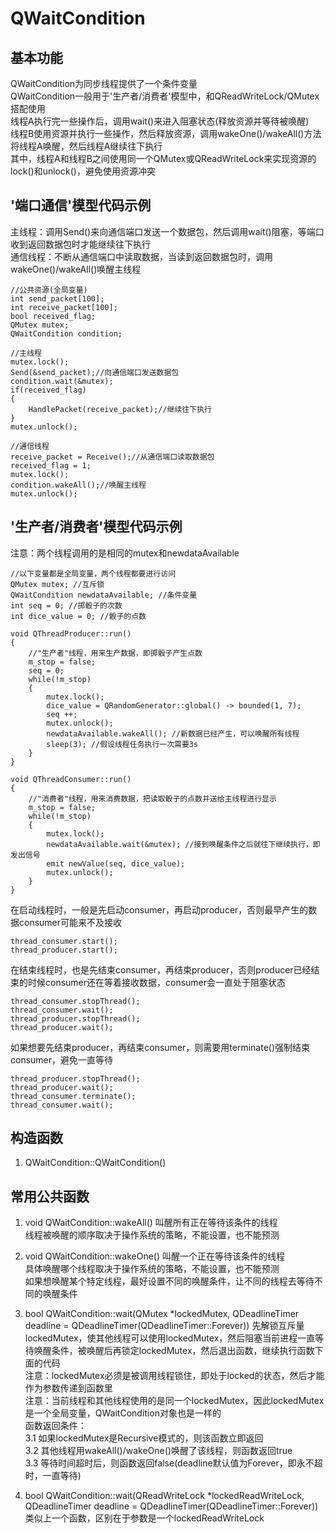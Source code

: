 # QWaitCondition

## 基本功能
QWaitCondition为同步线程提供了一个条件变量  
QWaitCondition一般用于'生产者/消费者'模型中，和QReadWriteLock/QMutex搭配使用  
线程A执行完一些操作后，调用wait()来进入阻塞状态(释放资源并等待被唤醒)  
线程B使用资源并执行一些操作，然后释放资源，调用wakeOne()/wakeAll()方法将线程A唤醒，然后线程A继续往下执行  
其中，线程A和线程B之间使用同一个QMutex或QReadWriteLock来实现资源的lock()和unlock()，避免使用资源冲突  


## '端口通信'模型代码示例
主线程：调用Send()来向通信端口发送一个数据包，然后调用wait()阻塞，等端口收到返回数据包时才能继续往下执行  
通信线程：不断从通信端口中读取数据，当读到返回数据包时，调用wakeOne()/wakeAll()唤醒主线程
```
//公共资源(全局变量)
int send_packet[100];
int receive_packet[100];
bool received_flag;
QMutex mutex;
QWaitCondition condition;

//主线程
mutex.lock();
Send(&send_packet);//向通信端口发送数据包
condition.wait(&mutex);
if(received_flag)
{
    HandlePacket(receive_packet);//继续往下执行
}
mutex.unlock();

//通信线程
receive_packet = Receive();//从通信端口读取数据包
received_flag = 1;
mutex.lock();
condition.wakeAll();//唤醒主线程
mutex.unlock();
```


## '生产者/消费者'模型代码示例
注意：两个线程调用的是相同的mutex和newdataAvailable  
```
//以下变量都是全局变量，两个线程都要进行访问
QMutex mutex; //互斥锁
QWaitCondition newdataAvailable; //条件变量
int seq = 0; //掷骰子的次数
int dice_value = 0; //骰子的点数

void QThreadProducer::run()
{
	//"生产者"线程，用来生产数据，即掷骰子产生点数
    m_stop = false;
    seq = 0;
    while(!m_stop)
    {
        mutex.lock();
        dice_value = QRandomGenerator::global() -> bounded(1, 7);
        seq ++;
        mutex.unlock();
        newdataAvailable.wakeAll(); //新数据已经产生，可以唤醒所有线程
        sleep(3); //假设线程任务执行一次需要3s
    }
}

void QThreadConsumer::run()
{
	//"消费者"线程，用来消费数据，把读取骰子的点数并送给主线程进行显示
    m_stop = false;
    while(!m_stop)
    {
        mutex.lock();
        newdataAvailable.wait(&mutex); //接到唤醒条件之后就往下继续执行，即发出信号
        emit newValue(seq, dice_value);
        mutex.unlock();
    }
}
```
在启动线程时，一般是先启动consumer，再启动producer，否则最早产生的数据consumer可能来不及接收  
```
thread_consumer.start();
thread_producer.start();
```
在结束线程时，也是先结束consumer，再结束producer，否则producer已经结束的时候consumer还在等着接收数据，consumer会一直处于阻塞状态  
```
thread_consumer.stopThread();
thread_consumer.wait();
thread_producer.stopThread();
thread_producer.wait();
```
如果想要先结束producer，再结束consumer，则需要用terminate()强制结束consumer，避免一直等待  
```
thread_producer.stopThread();
thread_producer.wait();
thread_consumer.terminate();
thread_consumer.wait();
```


## 构造函数
1. QWaitCondition::QWaitCondition()


## 常用公共函数
1. void QWaitCondition::wakeAll()
叫醒所有正在等待该条件的线程  
线程被唤醒的顺序取决于操作系统的策略，不能设置，也不能预测  

2. void QWaitCondition::wakeOne()
叫醒一个正在等待该条件的线程  
具体唤醒哪个线程取决于操作系统的策略，不能设置，也不能预测  
如果想唤醒某个特定线程，最好设置不同的唤醒条件，让不同的线程去等待不同的唤醒条件  

3. bool QWaitCondition::wait(QMutex \*lockedMutex, QDeadlineTimer deadline = QDeadlineTimer(QDeadlineTimer::Forever))
先解锁互斥量lockedMutex，使其他线程可以使用lockedMutex，然后阻塞当前进程一直等待唤醒条件，被唤醒后再锁定lockedMutex，然后退出函数，继续执行函数下面的代码  
注意：lockedMutex必须是被调用线程锁住，即处于locked的状态，然后才能作为参数传递到函数里  
注意：当前线程和其他线程使用的是同一个lockedMutex，因此lockedMutex是一个全局变量，QWaitCondition对象也是一样的  
函数返回条件：  
3.1 如果lockedMutex是Recursive模式的，则该函数立即返回  
3.2 其他线程用wakeAll()/wakeOne()唤醒了该线程，则函数返回true  
3.3 等待时间超时后，则函数返回false(deadline默认值为Forever，即永不超时，一直等待)  

4. bool QWaitCondition::wait(QReadWriteLock \*lockedReadWriteLock, QDeadlineTimer deadline = QDeadlineTimer(QDeadlineTimer::Forever))
类似上一个函数，区别在于参数是一个lockedReadWriteLock  




